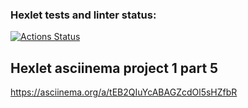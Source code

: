 ### Hexlet tests and linter status:

[![Actions Status](https://github.com/dommastrino/frontend-project-lvl1/workflows/hexlet-check/badge.svg)](https://github.com/dommastrino/frontend-project-lvl1/actions)

## Hexlet asciinema project 1 part 5

https://asciinema.org/a/tEB2QIuYcABAGZcdOl5sHZfbR
